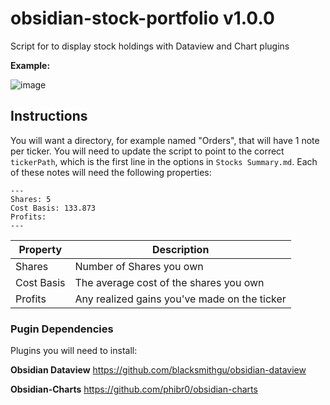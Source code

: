 # obsidian-stock-portfolio v1.0.0
Script for to display stock holdings with Dataview and Chart plugins

**Example:**

![image](https://github.com/user-attachments/assets/4e5fbf60-3e28-420a-9fde-4c76c8889de1)

## Instructions
You will want a directory, for example named "Orders", that will have 1 note per ticker. You will need to update the script to point to the correct `tickerPath`, which is the first line in the options in `Stocks Summary.md`.
Each of these notes will need the following properties:

```
---
Shares: 5
Cost Basis: 133.873
Profits:
---
```

| Property   | Description                                  |
| ---------- | -------------------------------------------- |
| Shares     | Number of Shares you own                     |
| Cost Basis | The average cost of the shares you own       |
| Profits    | Any realized gains you've made on the ticker |

### Pugin Dependencies
Plugins you will need to install:

**Obsidian Dataview**
https://github.com/blacksmithgu/obsidian-dataview

**Obsidian-Charts**
https://github.com/phibr0/obsidian-charts

